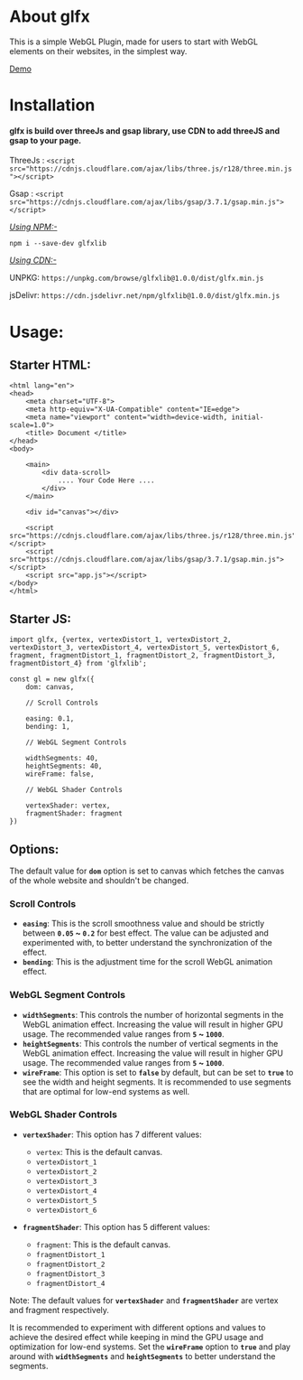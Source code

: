 # About glfx

This is a simple WebGL Plugin, made for users to start with WebGL elements on their websites, in the simplest way.

[Demo](https://kumarkshitij24.github.io/glfx/)

# Installation 

#### glfx is build over threeJs and gsap library, use CDN to add threeJS and gsap to your page.

ThreeJs : `<script src="https://cdnjs.cloudflare.com/ajax/libs/three.js/r128/three.min.js"></script>`

Gsap : `<script src="https://cdnjs.cloudflare.com/ajax/libs/gsap/3.7.1/gsap.min.js"></script>`

<ins> _Using NPM:-_ </ins>

`npm i --save-dev glfxlib`

<ins> _Using CDN:-_ </ins>

UNPKG: `https://unpkg.com/browse/glfxlib@1.0.0/dist/glfx.min.js`

jsDelivr: `https://cdn.jsdelivr.net/npm/glfxlib@1.0.0/dist/glfx.min.js`

# Usage:

## Starter HTML:

```
<html lang="en">
<head>
    <meta charset="UTF-8">
    <meta http-equiv="X-UA-Compatible" content="IE=edge">
    <meta name="viewport" content="width=device-width, initial-scale=1.0">
    <title> Document </title>
</head>
<body>

    <main>
        <div data-scroll>
            .... Your Code Here ....
        </div>
    </main>
    
    <div id="canvas"></div>
    
    <script src="https://cdnjs.cloudflare.com/ajax/libs/three.js/r128/three.min.js"></script>
    <script src="https://cdnjs.cloudflare.com/ajax/libs/gsap/3.7.1/gsap.min.js"></script>
    <script src="app.js"></script>
</body>
</html>
```

## Starter JS:

```
import glfx, {vertex, vertexDistort_1, vertexDistort_2, vertexDistort_3, vertexDistort_4, vertexDistort_5, vertexDistort_6, fragment, fragmentDistort_1, fragmentDistort_2, fragmentDistort_3, fragmentDistort_4} from 'glfxlib';

const gl = new glfx({
    dom: canvas,

    // Scroll Controls

    easing: 0.1,
    bending: 1,

    // WebGL Segment Controls

    widthSegments: 40,
    heightSegments: 40,
    wireFrame: false,

    // WebGL Shader Controls

    vertexShader: vertex,
    fragmentShader: fragment
})
```

## Options:

The default value for **`dom`** option is set to canvas which fetches the canvas of the whole website and shouldn't be changed.

### Scroll Controls
* **`easing`**: This is the scroll smoothness value and should be strictly between **`0.05` ~ `0.2`** for best effect. The value can be adjusted and experimented with, to better understand the synchronization of the effect.
* **`bending`**: This is the adjustment time for the scroll WebGL animation effect.

### WebGL Segment Controls
* **`widthSegments`**: This controls the number of horizontal segments in the WebGL animation effect. Increasing the value will result in higher GPU usage. The recommended value ranges from **`5` ~ `1000`**.
* **`heightSegments`**: This controls the number of vertical segments in the WebGL animation effect. Increasing the value will result in higher GPU usage. The recommended value ranges from **`5` ~ `1000`**.
* **`wireFrame`**: This option is set to **`false`** by default, but can be set to **`true`** to see the width and height segments. It is recommended to use segments that are optimal for low-end systems as well.

### WebGL Shader Controls
* **`vertexShader`**: This option has 7 different values:

    * `vertex`: This is the default canvas.
    * `vertexDistort_1`
    * `vertexDistort_2`
    * `vertexDistort_3`
    * `vertexDistort_4`
    * `vertexDistort_5`
    * `vertexDistort_6`
* **`fragmentShader`**: This option has 5 different values:

    * `fragment`: This is the default canvas.
    * `fragmentDistort_1`
    * `fragmentDistort_2`
    * `fragmentDistort_3`
    * `fragmentDistort_4`
    
    
Note: The default values for **`vertexShader`** and **`fragmentShader`** are vertex and fragment respectively.

It is recommended to experiment with different options and values to achieve the desired effect while keeping in mind the GPU usage and optimization for low-end systems. Set the **`wireFrame`** option to **`true`** and play around with **`widthSegments`** and **`heightSegments`** to better understand the segments.
